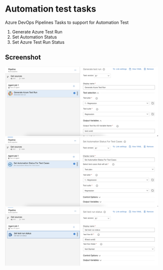 # Automation test tasks

Azure DevOps Pipelines Tasks to support for Automation Test

1. Generate Azure Test Run
2. Set Automation Status
3. Set Azure Test Run Status

## Screenshot

![Generate Azure Test Run](/screenshot/GenerateAzureTestRun.png)
![Set Automation Status](/screenshot/SetAutomationStatus.png)
![Set Azure Test Run Status](/screenshot/SetAzureTestRunStatus.png)
